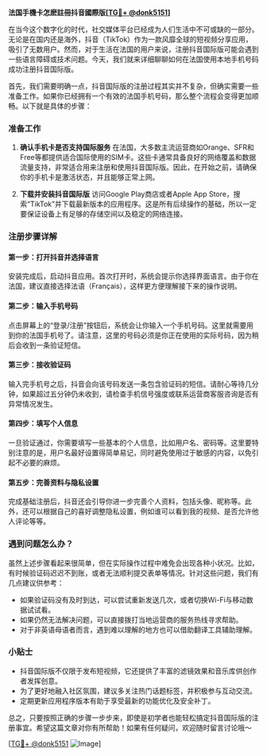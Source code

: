 **法国手機卡怎麽註冊抖音國際版[[TG💪+ @donk5151](https://t.me/s/donk5151)]**

在当今这个数字化的时代，社交媒体平台已经成为人们生活中不可或缺的一部分。无论是在国内还是海外，抖音（TikTok）作为一款风靡全球的短视频分享应用，吸引了无数用户。然而，对于生活在法国的用户来说，注册抖音国际版可能会遇到一些语言障碍或技术问题。今天，我们就来详细聊聊如何在法国使用本地手机号码成功注册抖音国际版。

首先，我们需要明确一点，抖音国际版的注册过程其实并不复杂，但确实需要一些准备工作。如果你已经拥有一个有效的法国手机号码，那么整个流程会变得更加顺畅。以下就是具体的步骤：

### 准备工作

1. **确认手机卡是否支持国际服务**
   在法国，大多数主流运营商如Orange、SFR和Free等都提供适合国际使用的SIM卡。这些卡通常具备良好的网络覆盖和数据流量支持，非常适合用来注册和使用抖音国际版。因此，在开始之前，请确保你的手机卡是激活状态，并且能够正常上网。

2. **下载并安装抖音国际版**
   访问Google Play商店或者Apple App Store，搜索“TikTok”并下载最新版本的应用程序。这是所有后续操作的基础，所以一定要保证设备上有足够的存储空间以及稳定的网络连接。

### 注册步骤详解

#### 第一步：打开抖音并选择语言
安装完成后，启动抖音应用。首次打开时，系统会提示你选择界面语言。由于你在法国，建议直接选择法语（Français），这样更方便理解接下来的操作说明。

#### 第二步：输入手机号码
点击屏幕上的“登录/注册”按钮后，系统会让你输入一个手机号码。这里就需要用到你的法国手机号了。请注意，这里的号码必须是你正在使用的实际号码，因为稍后会收到一条验证短信。

#### 第三步：接收验证码
输入完手机号之后，抖音会向该号码发送一条包含验证码的短信。请耐心等待几分钟，如果超过五分钟仍未收到，请检查手机信号强度或联系运营商客服咨询是否有异常情况发生。

#### 第四步：填写个人信息
一旦验证通过，你需要填写一些基本的个人信息，比如用户名、密码等。这里要特别注意的是，用户名最好设置得简单易记，同时避免使用过于敏感的内容，以免引起不必要的麻烦。

#### 第五步：完善资料与隐私设置
完成基础注册后，抖音还会引导你进一步完善个人资料，包括头像、昵称等。此外，还可以根据自己的喜好调整隐私设置，例如谁可以看到我的视频、是否允许他人评论等等。

### 遇到问题怎么办？

虽然上述步骤看起来很简单，但在实际操作过程中难免会出现各种小状况。比如，有时候验证码迟迟不到账，或者无法顺利提交表单等情况。针对这些问题，我们有几点建议供参考：

- 如果验证码没有及时到达，可以尝试重新发送几次，或者切换Wi-Fi与移动数据试试看。
- 如果仍然无法解决问题，可以直接拨打当地运营商的服务热线寻求帮助。
- 对于非英语母语者而言，遇到难以理解的地方也可以借助翻译工具辅助理解。

### 小贴士

- 抖音国际版不仅限于发布短视频，它还提供了丰富的滤镜效果和音乐库供创作者发挥创意。
- 为了更好地融入社区氛围，建议多关注热门话题标签，并积极参与互动交流。
- 定期更新应用程序版本有助于享受最新的功能优化及安全补丁。

总之，只要按照正确的步骤一步步来，即使是初学者也能轻松搞定抖音国际版的注册事宜。希望这篇文章对你有所帮助！如果有任何疑问，欢迎随时留言讨论哦～

[[TG💪+ @donk5151](https://t.me/s/donk5151) ![Image](https://i.postimg.cc/rwNCRYN7/Snipaste-2025-04-30-17-27-05.png)]